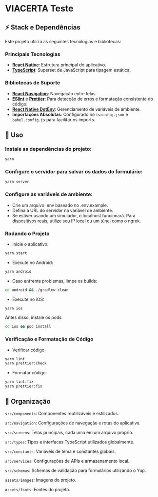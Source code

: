 # VIACERTA Teste

## ⚡ Stack e Dependências

Este projeto utiliza as seguintes tecnologias e bibliotecas:

### Principais Tecnologias
- [**React Native**](https://reactnative.dev/): Estrutura principal do aplicativo.
- [**TypeScript**](https://www.typescriptlang.org/): Superset de JavaScript para tipagem estática.

### Bibliotecas de Suporte
- [**React Navigation**](https://reactnavigation.org/docs/getting-started/): Navegação entre telas.
- [**ESlint**](https://eslint.org/) e [**Prettier**](https://prettier.io/): Para detecção de erros e formatação consistente do código.
- [**React Native DotEnv**](https://github.com/goatandsheep/react-native-dotenv): Gerenciamento de variáveis de ambiente.
- **Importações Absolutas**: Configurado no `tsconfig.json` e `babel.config.js` para facilitar os imports.

## 🔧 Uso

### Instale as dependências do projeto:
```bash
yarn
```

### Configure o servidor para salvar os dados do formulário:
```bash
yarn server
```

### Configure as variáveis de ambiente:
   - Crie um arquivo .env baseado no .env.example.
   - Defina a URL do servidor na variável de ambiente.
   - Se estiver usando um simulador, o localhost funcionará. Para dispositivos reais, utilize seu IP local ou um túnel como o ngrok.

### Rodando o Projeto
- Inicie o aplicativo:
```bash
yarn start
```
- Execute no Android:
```bash
yarn android
```
- Caso enfrente problemas, limpe os builds:
```bash
cd android && ./gradlew clean
```

- Execute no iOS:
```bash
yarn ios
```
Antes disso, instale os pods:
```bash
cd ios && pod install
```

### Verificação e Formatação de Código
- Verificar código
```bash
yarn lint
yarn prettier:check
```

- Formatar código:
```bash
yarn lint:fix
yarn prettier:fix
```

## 📂 Organização

`src/components`: Componentes reutilizáveis e estilizados.

`src/navigation`: Configurações de navegação e rotas do aplicativo.

`src/screens`: Telas principais, cada uma em um arquivo próprio.

`src/types`: Tipos e interfaces TypeScript utilizados globalmente.

`src/constants`: Variáveis de tema e constantes globais.

`src/services`: Configurações de APIs e armazenamento local.  

`src/schemas`: Schemas de validação para formulários utilizando o Yup. 

`assets/images`: Imagens do projeto.

`assets/fonts`: Fontes do projeto.
